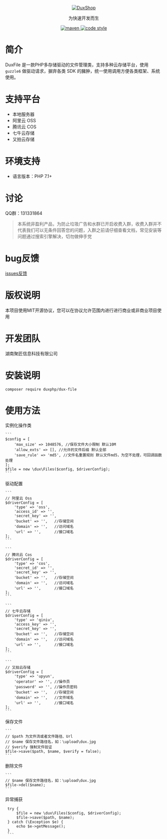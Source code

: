 
<p align="center">
  <a href="https://github.com/duxphp/duxphp-files">
   <img alt="DuxShop" src="https://github.com/duxphp/duxphp/raw/master/docs/logo.png?raw=true">
  </a>
</p>

<p align="center">
  为快速开发而生
</p>

<p align="center">
  <a href="https://github.com/duxphp/duxphp-files">
    <img alt="maven" src="https://img.shields.io/badge/DuxFile-v1-blue.svg">
  </a>

  <a href="http://zlib.net/zlib_license.html">
    <img alt="code style" src="https://img.shields.io/badge/zlib-licenses-brightgreen.svg">
  </a>
</p>

# 简介

DuxFile 是一款PHP多存储驱动的文件管理类，支持多种云存储平台，使用 `guzzle6` 做驱动请求，摒弃各类 SDK 的臃肿，统一使用调用方便各类框架、系统使用。

# 支持平台

- 本地服务器
- 阿里云 OSS
- 腾讯云 COS
- 七牛云存储
- 又拍云存储

# 环境支持

- 语言版本：PHP 7.1+

# 讨论

QQ群：131331864

> 本系统非盈利产品，为防止垃圾广告和水群已开启收费入群，收费入群并不代表我们可以无条件回答您的问题，入群之前请仔细查看文档，常见安装等问题通过搜索引擎解决，切勿做伸手党

# bug反馈

[issues反馈](https://github.com/duxphp/duxphp-files/issues)
    
# 版权说明

本项目使用MIT开源协议，您可以在协议允许范围内进行进行商业或非商业项目使用

# 开发团队

湖南聚匠信息科技有限公司


# 安装说明

   ```
   composer require duxphp/dux-file
   ```
   
# 使用方法

实例化操作类

    ```
    $config = [
        'max_size' => 1048576, //保存文件大小限制 默认10M
        'allow_exts' => [], //允许的文件后缀 默认全部
        'save_rule' => 'md5', //文件名重置规则 默认文件md5，为空不处理，可回调函数处理
    ];
    $file = new \dux\Files($config, $driverConfig);
    ```
   
驱动配置

    ```
    // 阿里云 Oss
    $driverConfig = [
        'type' => 'oss',
        'access_id' => '',
        'secret_key' => '',
        'bucket' => '',   //存储空间
        'domain' => '',   //访问域名
        'url' => '',      //接口域名
    ];
    ```

    ```
    // 腾讯云 Cos
    $driverConfig = [
        'type' => 'cos',
        'secret_id' => '',
        'secret_key' => '',
        'bucket' => '',   //存储空间
        'domain' => '',   //访问域名
        'url' => '',      //接口域名
    ];
    ```

    ```
    // 七牛云存储
    $driverConfig = [
        'type' => 'qiniu',
        'access_key' => '',
        'secret_key' => '',
        'bucket' => '',   //存储空间
        'domain' => '',   //访问域名
        'url' => '',      //接口域名
    ];
    ```

    ```
    // 又拍云存储
    $driverConfig = [
        'type' => 'upyun',
        'operator' => '', //操作员
        'password' => '', //操作员密码
        'bucket' => '',   //存储空间
        'domain' => '',   //文件域名
        'url' => '',      //接口域名
    ];
    ```

   
保存文件
    
    ```
    // $path 为文件流或者文件路径、Url
    // $name 保存文件路径名，如：\upload\dux.jpg
    // $verify 强制文件验证
    $file->save($path, $name, $verify = false);
    ```
    
删除文件
    
    ```
    // $name 保存文件路径名，如：\upload\dux.jpg
    $file->del($name);
    ```
    
异常捕获

   ```
    try {
        $file = new \dux\Files($config, $driverConfig);
        $file->save($path, $name);
    } catch (\Exception $e) {
        echo $e->getMessage();
    }
    ```